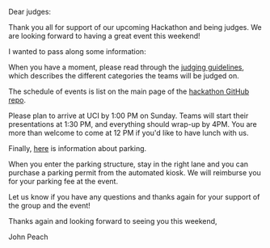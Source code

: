 Dear judges:

Thank you all for support of our upcoming Hackathon and being judges.  We are looking forward to having a great event this weekend!

I wanted to pass along some information:

When you have a moment, please read through the [judging guidelines](https://github.com/ocrug/hackathon-2022-04/blob/master/admin/judging_guidelines.md), which describes the different categories the teams will be judged on.


The schedule of events is list on the main page of the [hackathon GitHub repo](https://github.com/ocrug/hackathon-2022-04).

Please plan to arrive at UCI by 1:00 PM on Sunday.  Teams will start their presentations at 1:30 PM, and everything should wrap-up by 4PM.  You are more than welcome to come at 12 PM if you'd like to have lunch with us.

Finally, [here](https://github.com/ocrug/hackathon-2022-04/blob/master/parking/Parking%20and%20Building%20Location.pdf) is information about parking.


When you enter the parking structure, stay in the right lane and you can purchase a parking permit from the automated kiosk.  We will reimburse you for your parking fee at the event.

Let us know if you have any questions and thanks again for your support of the group and the event!

Thanks again and looking forward to seeing you this weekend,

John Peach
